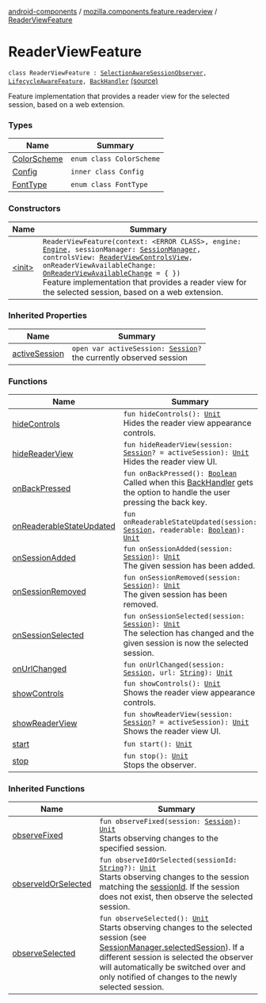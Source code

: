 [android-components](../../index.md) / [mozilla.components.feature.readerview](../index.md) / [ReaderViewFeature](./index.md)

# ReaderViewFeature

`class ReaderViewFeature : `[`SelectionAwareSessionObserver`](../../mozilla.components.browser.session/-selection-aware-session-observer/index.md)`, `[`LifecycleAwareFeature`](../../mozilla.components.support.base.feature/-lifecycle-aware-feature/index.md)`, `[`BackHandler`](../../mozilla.components.support.base.feature/-back-handler/index.md) [(source)](https://github.com/mozilla-mobile/android-components/blob/master/components/feature/readerview/src/main/java/mozilla/components/feature/readerview/ReaderViewFeature.kt#L45)

Feature implementation that provides a reader view for the selected
session, based on a web extension.

### Types

| Name | Summary |
|---|---|
| [ColorScheme](-color-scheme/index.md) | `enum class ColorScheme` |
| [Config](-config/index.md) | `inner class Config` |
| [FontType](-font-type/index.md) | `enum class FontType` |

### Constructors

| Name | Summary |
|---|---|
| [&lt;init&gt;](-init-.md) | `ReaderViewFeature(context: <ERROR CLASS>, engine: `[`Engine`](../../mozilla.components.concept.engine/-engine/index.md)`, sessionManager: `[`SessionManager`](../../mozilla.components.browser.session/-session-manager/index.md)`, controlsView: `[`ReaderViewControlsView`](../../mozilla.components.feature.readerview.view/-reader-view-controls-view/index.md)`, onReaderViewAvailableChange: `[`OnReaderViewAvailableChange`](../-on-reader-view-available-change.md)` = { })`<br>Feature implementation that provides a reader view for the selected session, based on a web extension. |

### Inherited Properties

| Name | Summary |
|---|---|
| [activeSession](../../mozilla.components.browser.session/-selection-aware-session-observer/active-session.md) | `open var activeSession: `[`Session`](../../mozilla.components.browser.session/-session/index.md)`?`<br>the currently observed session |

### Functions

| Name | Summary |
|---|---|
| [hideControls](hide-controls.md) | `fun hideControls(): `[`Unit`](https://kotlinlang.org/api/latest/jvm/stdlib/kotlin/-unit/index.html)<br>Hides the reader view appearance controls. |
| [hideReaderView](hide-reader-view.md) | `fun hideReaderView(session: `[`Session`](../../mozilla.components.browser.session/-session/index.md)`? = activeSession): `[`Unit`](https://kotlinlang.org/api/latest/jvm/stdlib/kotlin/-unit/index.html)<br>Hides the reader view UI. |
| [onBackPressed](on-back-pressed.md) | `fun onBackPressed(): `[`Boolean`](https://kotlinlang.org/api/latest/jvm/stdlib/kotlin/-boolean/index.html)<br>Called when this [BackHandler](../../mozilla.components.support.base.feature/-back-handler/index.md) gets the option to handle the user pressing the back key. |
| [onReaderableStateUpdated](on-readerable-state-updated.md) | `fun onReaderableStateUpdated(session: `[`Session`](../../mozilla.components.browser.session/-session/index.md)`, readerable: `[`Boolean`](https://kotlinlang.org/api/latest/jvm/stdlib/kotlin/-boolean/index.html)`): `[`Unit`](https://kotlinlang.org/api/latest/jvm/stdlib/kotlin/-unit/index.html) |
| [onSessionAdded](on-session-added.md) | `fun onSessionAdded(session: `[`Session`](../../mozilla.components.browser.session/-session/index.md)`): `[`Unit`](https://kotlinlang.org/api/latest/jvm/stdlib/kotlin/-unit/index.html)<br>The given session has been added. |
| [onSessionRemoved](on-session-removed.md) | `fun onSessionRemoved(session: `[`Session`](../../mozilla.components.browser.session/-session/index.md)`): `[`Unit`](https://kotlinlang.org/api/latest/jvm/stdlib/kotlin/-unit/index.html)<br>The given session has been removed. |
| [onSessionSelected](on-session-selected.md) | `fun onSessionSelected(session: `[`Session`](../../mozilla.components.browser.session/-session/index.md)`): `[`Unit`](https://kotlinlang.org/api/latest/jvm/stdlib/kotlin/-unit/index.html)<br>The selection has changed and the given session is now the selected session. |
| [onUrlChanged](on-url-changed.md) | `fun onUrlChanged(session: `[`Session`](../../mozilla.components.browser.session/-session/index.md)`, url: `[`String`](https://kotlinlang.org/api/latest/jvm/stdlib/kotlin/-string/index.html)`): `[`Unit`](https://kotlinlang.org/api/latest/jvm/stdlib/kotlin/-unit/index.html) |
| [showControls](show-controls.md) | `fun showControls(): `[`Unit`](https://kotlinlang.org/api/latest/jvm/stdlib/kotlin/-unit/index.html)<br>Shows the reader view appearance controls. |
| [showReaderView](show-reader-view.md) | `fun showReaderView(session: `[`Session`](../../mozilla.components.browser.session/-session/index.md)`? = activeSession): `[`Unit`](https://kotlinlang.org/api/latest/jvm/stdlib/kotlin/-unit/index.html)<br>Shows the reader view UI. |
| [start](start.md) | `fun start(): `[`Unit`](https://kotlinlang.org/api/latest/jvm/stdlib/kotlin/-unit/index.html) |
| [stop](stop.md) | `fun stop(): `[`Unit`](https://kotlinlang.org/api/latest/jvm/stdlib/kotlin/-unit/index.html)<br>Stops the observer. |

### Inherited Functions

| Name | Summary |
|---|---|
| [observeFixed](../../mozilla.components.browser.session/-selection-aware-session-observer/observe-fixed.md) | `fun observeFixed(session: `[`Session`](../../mozilla.components.browser.session/-session/index.md)`): `[`Unit`](https://kotlinlang.org/api/latest/jvm/stdlib/kotlin/-unit/index.html)<br>Starts observing changes to the specified session. |
| [observeIdOrSelected](../../mozilla.components.browser.session/-selection-aware-session-observer/observe-id-or-selected.md) | `fun observeIdOrSelected(sessionId: `[`String`](https://kotlinlang.org/api/latest/jvm/stdlib/kotlin/-string/index.html)`?): `[`Unit`](https://kotlinlang.org/api/latest/jvm/stdlib/kotlin/-unit/index.html)<br>Starts observing changes to the session matching the [sessionId](../../mozilla.components.browser.session/-selection-aware-session-observer/observe-id-or-selected.md#mozilla.components.browser.session.SelectionAwareSessionObserver$observeIdOrSelected(kotlin.String)/sessionId). If the session does not exist, then observe the selected session. |
| [observeSelected](../../mozilla.components.browser.session/-selection-aware-session-observer/observe-selected.md) | `fun observeSelected(): `[`Unit`](https://kotlinlang.org/api/latest/jvm/stdlib/kotlin/-unit/index.html)<br>Starts observing changes to the selected session (see [SessionManager.selectedSession](../../mozilla.components.browser.session/-session-manager/selected-session.md)). If a different session is selected the observer will automatically be switched over and only notified of changes to the newly selected session. |
